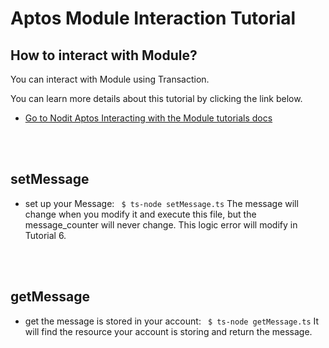 # Aptos Module Interaction Tutorial

## How to interact with Module?

You can interact with Module using Transaction.

You can learn more details about this tutorial by clicking the link below.

- [Go to Nodit Aptos Interacting with the Module tutorials docs](https://developer.nodit.io/docs/interacting-with-the-module)

<br>
<br>

## setMessage

- set up your Message:
  ` $ ts-node setMessage.ts`
  The message will change when you modify it and execute this file, but the message_counter will never change.
  This logic error will modify in Tutorial 6.

<br>
<br>

## getMessage

- get the message is stored in your account:
  ` $ ts-node getMessage.ts`
  It will find the resource your account is storing and return the message.

